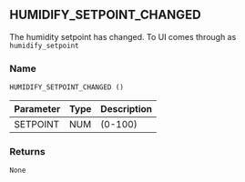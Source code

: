 ## HUMIDIFY\_SETPOINT\_CHANGED

The humidity setpoint has changed. To UI comes through as `humidify_setpoint`


### Name

`HUMIDIFY_SETPOINT_CHANGED ()` 


| Parameter | Type | Description |
| --------- | ---- | ----------- |
| SETPOINT  | NUM  | (0-100)     |



### Returns

`None`


